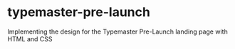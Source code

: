 # typemaster-pre-launch

Implementing the design for the Typemaster Pre-Launch landing page with HTML and CSS
